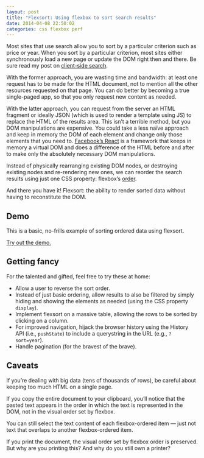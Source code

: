 ```yaml
---
layout: post
title: "Flexsort: Using flexbox to sort search results"
date: 2014-04-08 22:50:02
categories: css flexbox perf
---
```


Most sites that use search allow you to sort by a particular criterion such as price or year. When you sort by a particular criterion, most sites either synchronously load a new page or update the DOM right then and there. Be sure read my post on [client-side search](/javascript/search/perf/2014/05/07/offline-search.html).

With the former approach, you are wasting time and bandwidth: at least one request has to be made for the HTML document, not to mention all the other resources requested on that page. You can do better by becoming a true single-paged app, so that you only request new content as needed.

With the latter approach, you can request from the server an HTML fragment or ideally JSON (which is used to render a template using JS) to replace the HTML of the results area. This isn’t a terrible method, but you DOM manipulations are expensive. You could take a less naïve approach and keep in memory the DOM of each element and change only those elements that you need to. [Facebook’s React](http://facebook.github.io/react/) is a framework that keeps in memory a virtual DOM and does a difference of the HTML before and after to make only the absolutely necessary DOM manipulations.

Instead of physically rearranging existing DOM nodes, or destroying existing nodes and re-rendering new ones, we can reorder the search results using just one CSS property: flexbox’s [order](https://developer.mozilla.org/en-US/docs/Web/CSS/order).

And there you have it! Flexsort: the ability to render sorted data without having to reconstitute the DOM.

## Demo

This is a basic, no-frills example of sorting ordered data using flexsort.

[Try out the demo.](http://cvan.github.io/flexbox-sort)

## Getting fancy

For the talented and gifted, feel free to try these at home:

* Allow a user to reverse the sort order.
* Instead of just basic ordering, allow results to also be filtered by simply hiding and showing the elements as needed (using the CSS property `display`).
* Implement flexsort on a massive table, allowing the rows to be sorted by clicking on a column.
* For improved navigation, hijack the browser history using the History API (i.e., `pushState`) to include a querystring in the URL (e.g., `?sort=year`).
* Handle pagination (for the bravest of the brave).

## Caveats

If you’re dealing with big data (tens of thousands of rows), be careful about keeping too much HTML on a single page.

If you copy the entire document to your clipboard, you’ll notice that the pasted text appears in the order in which the text is represented in the DOM, not in the visual order set by flexbox.

You can still select the text content of each flexbox-ordered item — just not text that overlaps to another flexbox-ordered item.

If you print the document, the visual order set by flexbox order is preserved. But why are you printing this? And why do you still own a printer?
